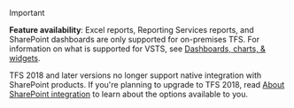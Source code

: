 

>[!IMPORTANT]  
>**Feature availability**: Excel reports, Reporting Services reports, and SharePoint dashboards are only supported for on-premises TFS. For information on what is supported for VSTS, see [Dashboards, charts, & widgets](/vsts/report/overview).
> 
> TFS 2018 and later versions no longer support native integration with SharePoint products. If you're planning to upgrade to TFS 2018, read [About SharePoint integration](/vsts/report/sharepoint-dashboards/about-sharepoint-integration) to learn about the options available to you. 